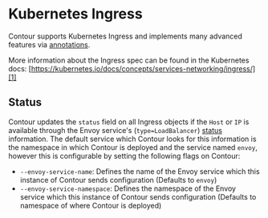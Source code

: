 # Kubernetes Ingress

Contour supports Kubernetes Ingress and implements many advanced features via [annotations][0].

More information about the Ingress spec can be found in the Kubernetes docs: [https://kubernetes.io/docs/concepts/services-networking/ingress/][1]

## Status

Contour updates the `status` field on all Ingress objects if the `Host` or `IP` is available through the Envoy service's (`type=LoadBalancer`) [status][2] information.
The default service which Contour looks for this information is the namespace in which Contour is deployed and the service named `envoy`, however this is
configurable by setting the following flags on Contour:

- `--envoy-service-name`: Defines the name of the Envoy service which this instance of Contour sends configuration (Defaults to `envoy`)
- `--envoy-service-namespace`: Defines the namespace of the Envoy service which this instance of Contour sends configuration (Defaults to namespace of where Contour is deployed)

[0]: annotations.md
[1]: https://kubernetes.io/docs/concepts/services-networking/ingress/
[2]: https://kubernetes.io/docs/concepts/services-networking/service/#loadbalancer
